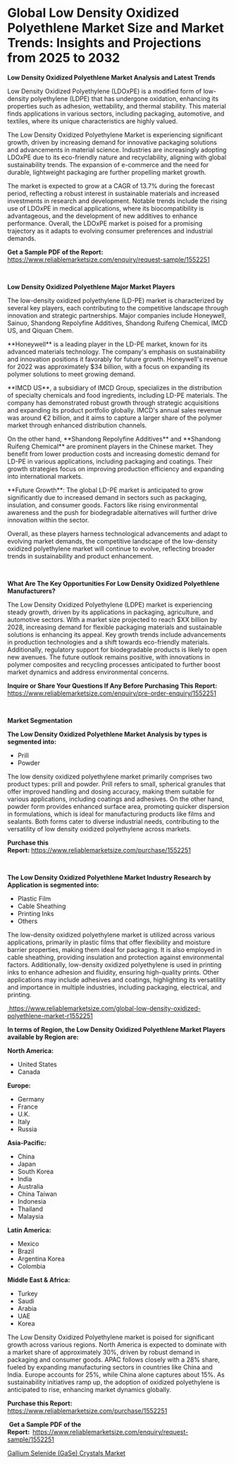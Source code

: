 <p><h1>Global Low Density Oxidized Polyethlene Market Size and Market Trends: Insights and Projections from 2025 to 2032</h1></p><p><strong>Low Density Oxidized Polyethlene Market Analysis and Latest Trends</strong></p>
<p><p>Low Density Oxidized Polyethylene (LDOxPE) is a modified form of low-density polyethylene (LDPE) that has undergone oxidation, enhancing its properties such as adhesion, wettability, and thermal stability. This material finds applications in various sectors, including packaging, automotive, and textiles, where its unique characteristics are highly valued.</p><p>The Low Density Oxidized Polyethylene Market is experiencing significant growth, driven by increasing demand for innovative packaging solutions and advancements in material science. Industries are increasingly adopting LDOxPE due to its eco-friendly nature and recyclability, aligning with global sustainability trends. The expansion of e-commerce and the need for durable, lightweight packaging are further propelling market growth.</p><p>The market is expected to grow at a CAGR of 13.7% during the forecast period, reflecting a robust interest in sustainable materials and increased investments in research and development. Notable trends include the rising use of LDOxPE in medical applications, where its biocompatibility is advantageous, and the development of new additives to enhance performance. Overall, the LDOxPE market is poised for a promising trajectory as it adapts to evolving consumer preferences and industrial demands.</p></p>
<p><strong>Get a Sample PDF of the Report:&nbsp;</strong> <a href="https://www.reliablemarketsize.com/enquiry/request-sample/1552251?utm_campaign=3194&utm_medium=2&utm_source=Github&utm_content=ia&utm_term=02042025&utm_id=low-density-oxidized-polyethlene">https://www.reliablemarketsize.com/enquiry/request-sample/1552251</a></p>
<p>&nbsp;</p>
<p><strong>Low Density Oxidized Polyethlene Major Market Players</strong></p>
<p><p>The low-density oxidized polyethylene (LD-PE) market is characterized by several key players, each contributing to the competitive landscape through innovation and strategic partnerships. Major companies include Honeywell, Sainuo, Shandong Repolyfine Additives, Shandong Ruifeng Chemical, IMCD US, and Qiquan Chem.</p><p>**Honeywell** is a leading player in the LD-PE market, known for its advanced materials technology. The company's emphasis on sustainability and innovation positions it favorably for future growth. Honeywell's revenue for 2022 was approximately $34 billion, with a focus on expanding its polymer solutions to meet growing demand.</p><p>**IMCD US**, a subsidiary of IMCD Group, specializes in the distribution of specialty chemicals and food ingredients, including LD-PE materials. The company has demonstrated robust growth through strategic acquisitions and expanding its product portfolio globally. IMCD's annual sales revenue was around €2 billion, and it aims to capture a larger share of the polymer market through enhanced distribution channels.</p><p>On the other hand, **Shandong Repolyfine Additives** and **Shandong Ruifeng Chemical** are prominent players in the Chinese market. They benefit from lower production costs and increasing domestic demand for LD-PE in various applications, including packaging and coatings. Their growth strategies focus on improving production efficiency and expanding into international markets.</p><p>**Future Growth**: The global LD-PE market is anticipated to grow significantly due to increased demand in sectors such as packaging, insulation, and consumer goods. Factors like rising environmental awareness and the push for biodegradable alternatives will further drive innovation within the sector.</p><p>Overall, as these players harness technological advancements and adapt to evolving market demands, the competitive landscape of the low-density oxidized polyethylene market will continue to evolve, reflecting broader trends in sustainability and product enhancement.</p></p>
<p>&nbsp;</p>
<p><strong>What Are The Key Opportunities For Low Density Oxidized Polyethlene Manufacturers?</strong></p>
<p><p>The Low Density Oxidized Polyethylene (LDPE) market is experiencing steady growth, driven by its applications in packaging, agriculture, and automotive sectors. With a market size projected to reach $XX billion by 2028, increasing demand for flexible packaging materials and sustainable solutions is enhancing its appeal. Key growth trends include advancements in production technologies and a shift towards eco-friendly materials. Additionally, regulatory support for biodegradable products is likely to open new avenues. The future outlook remains positive, with innovations in polymer composites and recycling processes anticipated to further boost market dynamics and address environmental concerns.</p></p>
<p><strong>Inquire or Share Your Questions If Any Before Purchasing This Report:</strong> <a href="https://www.reliablemarketsize.com/enquiry/pre-order-enquiry/1552251?utm_campaign=3194&utm_medium=2&utm_source=Github&utm_content=ia&utm_term=02042025&utm_id=low-density-oxidized-polyethlene">https://www.reliablemarketsize.com/enquiry/pre-order-enquiry/1552251</a></p>
<p>&nbsp;</p>
<p><strong>Market Segmentation</strong></p>
<p><strong>The Low Density Oxidized Polyethlene Market Analysis by types is segmented into:</strong></p>
<p><ul><li>Prill</li><li>Powder</li></ul></p>
<p><p>The low density oxidized polyethylene market primarily comprises two product types: prill and powder. Prill refers to small, spherical granules that offer improved handling and dosing accuracy, making them suitable for various applications, including coatings and adhesives. On the other hand, powder form provides enhanced surface area, promoting quicker dispersion in formulations, which is ideal for manufacturing products like films and sealants. Both forms cater to diverse industrial needs, contributing to the versatility of low density oxidized polyethylene across markets.</p></p>
<p><strong>Purchase this Report:&nbsp;</strong><a href="https://www.reliablemarketsize.com/purchase/1552251?utm_campaign=3194&utm_medium=2&utm_source=Github&utm_content=ia&utm_term=02042025&utm_id=low-density-oxidized-polyethlene">https://www.reliablemarketsize.com/purchase/1552251</a></p>
<p>&nbsp;</p>
<p><strong>The Low Density Oxidized Polyethlene Market Industry Research by Application is segmented into:</strong></p>
<p><ul><li>Plastic Film</li><li>Cable Sheathing</li><li>Printing Inks</li><li>Others</li></ul></p>
<p><p>The low-density oxidized polyethylene market is utilized across various applications, primarily in plastic films that offer flexibility and moisture barrier properties, making them ideal for packaging. It is also employed in cable sheathing, providing insulation and protection against environmental factors. Additionally, low-density oxidized polyethylene is used in printing inks to enhance adhesion and fluidity, ensuring high-quality prints. Other applications may include adhesives and coatings, highlighting its versatility and importance in multiple industries, including packaging, electrical, and printing.</p></p>
<p><a href="https://www.reliablemarketsize.com/global-low-density-oxidized-polyethlene-market-r1552251?utm_campaign=3194&utm_medium=2&utm_source=Github&utm_content=ia&utm_term=02042025&utm_id=low-density-oxidized-polyethlene">&nbsp;https://www.reliablemarketsize.com/global-low-density-oxidized-polyethlene-market-r1552251</a></p>
<p><strong>In terms of Region, the Low Density Oxidized Polyethlene Market Players available by Region are:</strong></p>
<p>
    <p> <strong> North America: </strong>
        <ul>
            <li>United States</li>
            <li>Canada</li>
        </ul>
        </p> 
    <p> <strong> Europe: </strong>
        <ul>
            <li>Germany</li>
            <li>France</li>
            <li>U.K.</li>
            <li>Italy</li>
            <li>Russia</li>
        </ul>
        </p> 
    <p> <strong> Asia-Pacific: </strong>
        <ul>
            <li>China</li>
            <li>Japan</li>
            <li>South Korea</li>
            <li>India</li>
            <li>Australia</li>
            <li>China Taiwan</li>
            <li>Indonesia</li>
            <li>Thailand</li>
            <li>Malaysia</li>
        </ul>
        </p> 
    <p> <strong> Latin America: </strong>
        <ul>
            <li>Mexico</li>
            <li>Brazil</li>
            <li>Argentina Korea</li>
            <li>Colombia</li>
        </ul>
        </p> 
    <p> <strong> Middle East & Africa: </strong>
        <ul>
            <li>Turkey</li>
            <li>Saudi</li>
            <li>Arabia</li>
            <li>UAE</li>
            <li>Korea</li>
        </ul>
    </p>
    </p>
<p><p>The Low Density Oxidized Polyethylene market is poised for significant growth across various regions. North America is expected to dominate with a market share of approximately 30%, driven by robust demand in packaging and consumer goods. APAC follows closely with a 28% share, fueled by expanding manufacturing sectors in countries like China and India. Europe accounts for 25%, while China alone captures about 15%. As sustainability initiatives ramp up, the adoption of oxidized polyethylene is anticipated to rise, enhancing market dynamics globally.</p></p>
<p><strong>Purchase this Report: </strong><a href="https://www.reliablemarketsize.com/purchase/1552251?utm_campaign=3194&utm_medium=2&utm_source=Github&utm_content=ia&utm_term=02042025&utm_id=low-density-oxidized-polyethlene">https://www.reliablemarketsize.com/purchase/1552251</a></p>
<p>&nbsp;<strong>Get a Sample PDF of the Report:&nbsp;&nbsp;</strong><a href="https://www.reliablemarketsize.com/enquiry/request-sample/1552251?utm_campaign=3194&utm_medium=2&utm_source=Github&utm_content=ia&utm_term=02042025&utm_id=low-density-oxidized-polyethlene">https://www.reliablemarketsize.com/enquiry/request-sample/1552251</a></p>
<p><strong></strong></p>
<p><p><a href="https://github.com/celpabembes/Market-Research-Report-List-1/blob/main/gallium-selenide-gase-crystals-market.md?utm_campaign=3194&utm_medium=2&utm_source=Github&utm_content=ia&utm_term=02042025&utm_id=low-density-oxidized-polyethlene">Gallium Selenide (GaSe) Crystals Market</a></p></p>